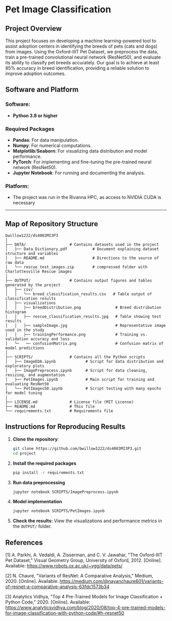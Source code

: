 # Pet Image Classification

## Project Overview
This project focuses on developing a machine learning-powered tool to assist adoption centers in identifying the breeds of pets (cats and dogs) from images. Using the Oxford-IIIT Pet Dataset, we preprocess the data, train a pre-trained convolutional neural network (ResNet50), and evaluate its ability to classify pet breeds accurately. Our goal is to achieve at least 85% accuracy in breed identification, providing a reliable solution to improve adoption outcomes.

## Software and Platform

### Software:
- **Python 3.8 or higher**

### Required Packages
- **Pandas**: For data manipulation.  
- **Numpy**: For numerical computations.  
- **Matplotlib**/**Seaborn**: For visualizing data distribution and model performance.  
- **PyTorch**: For implementing and fine-tuning the pre-trained neural network (ResNet50).  
- **Jupyter Notebook**: For running and documenting the analysis.

### Platform:
- The project was run in the Rivanna HPC, as access to NVIDIA CUDA is necessary

---

## Map of Repository Structure
```plaintext
bwillow1222/ds4002MI3P3
│
├── DATA/                   # Contains datasets used in the project
│   ├── Data_Dictionary.pdf           # Document explaining dataset structure and variables
│   ├── README.md                     # Directions to the source of raw data
│   └── rescue_test_images.zip        # compressed folder with Charlottesville Rescue images
│
├── OUTPUT/                 # Contains output figures and tables generated by the project
│   ├── csv/
│   │   └── breed_classification_results.csv   # Table output of classification results
│   ├── visualizations
│   │   ├── breedDistribution.png               # Breed distribution histogram
│   │   ├── rescue_classification_results.jpg   # Table showing test results
│   │   ├── sampleImage.jpg                     # Representative image used in the study
│   │   ├── trainingPerformance.png             # Training vs. validation accuracy and loss
│   └─   ── confusionMatrix.png                 # Confusion matrix of model predictions
│
├── SCRIPTS/                # Contains all the Python scripts
│   ├── ImageEDA.ipynb             # Script for data distribution and exploratory plots
│   ├── ImagePreprocess.ipynb      # Script for data cleaning, resizing, and augmentation
│   ├── PetImages.ipynb            # Main script for training and evaluating ResNet50
│   └── PetImages50.ipynb          # Script testing with many epochs for model tuning
│
├── LICENSE.md              # License file (MIT License)
├── README.md               # This file
└── requirements.txt        # Requirements file

```
## Instructions for Reproducing Results

1. **Clone the repository**:
   ```bash
   git clone https://github.com/bwillow1222/ds4003MI3P3.git
   cd project
2. **Install the required packages**
   ```bash
   pip install -r requirements.txt
3. **Run data preprocessing**
   ```bash
   jupyter notebook SCRIPTS/ImagePreprocess.ipynb
4. **Model implementation**
   ```bash
   jupyter notebook SCRIPTS/PetImages.ipynb
5. **Check the results:**
   View the visualizations and performance metrics in the `OUTPUT/` folder.

## References
[1] A. Parkhi, A. Vedaldi, A. Zisserman, and C. V. Jawahar, "The Oxford-IIIT Pet Dataset," Visual Geometry Group, University of Oxford, 2012. [Online]. Available: https://www.robots.ox.ac.uk/~vgg/data/pets/

[2] N. Chaure, "Variants of ResNet: A Comparative Analysis," Medium, 2020. [Online]. Available: https://medium.com/@nayanchaure601/variants-of-resnet-a-comparative-analysis-63fdc1573b34

[3] Analytics Vidhya, "Top 4 Pre-Trained Models for Image Classification + Python Code," 2020. [Online]. Available: https://www.analyticsvidhya.com/blog/2020/08/top-4-pre-trained-models-for-image-classification-with-python-code/#h-resnet50
